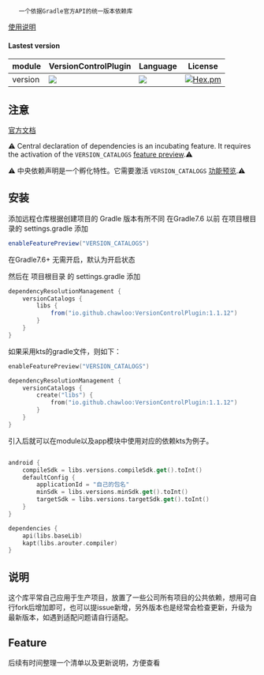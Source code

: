 ```
   一个依据Gradle官方API的统一版本依赖库
```

[使用说明](https://mp.csdn.net/mp_blog/manage/article?spm=1000.2115.3001.5448)

#### Lastest version

module|VersionControlPlugin|Language|License|
---|---|---|---|
version|<img src = "https://maven-badges.herokuapp.com/maven-central/io.github.chawloo/VersionControlPlugin/badge.svg" />|<img src="https://img.shields.io/badge/language-kotlin-orange.svg"/>| [![Hex.pm](https://img.shields.io/hexpm/l/plug.svg)](https://www.apache.org/licenses/LICENSE-2.0)|

## 注意

[官方文档](https://docs.gradle.org/7.3/userguide/platforms.html)

:warning: Central declaration of dependencies is an incubating feature. It requires the activation of the `VERSION_CATALOGS` [feature preview](https://docs.gradle.org/7.3/userguide/feature_lifecycle.html#feature_preview).:warning: 

:warning: 中央依赖声明是一个孵化特性。它需要激活 `VERSION_CATALOGS` [功能预览](https://docs.gradle.org/7.3/userguide/feature_lifecycle.html#feature_preview).:warning: 

## 安装

添加远程仓库根据创建项目的 Gradle 版本有所不同
在Gradle7.6 以前 在项目根目录的 settings.gradle 添加

```groovy
enableFeaturePreview("VERSION_CATALOGS")
```
在Gradle7.6+ 无需开启，默认为开启状态

然后在 项目根目录 的 settings.gradle 添加
```groovy
dependencyResolutionManagement {
    versionCatalogs {
    	libs {
            from("io.github.chawloo:VersionControlPlugin:1.1.12")
        }
    }
}
```
如果采用kts的gradle文件，则如下：
```kotlin
enableFeaturePreview("VERSION_CATALOGS")

dependencyResolutionManagement {
    versionCatalogs {
        create("libs") {
            from("io.github.chawloo:VersionControlPlugin:1.1.12")
        }
    }
}
```
引入后就可以在module以及app模块中使用对应的依赖kts为例子。
```kotlin

android {
    compileSdk = libs.versions.compileSdk.get().toInt()
    defaultConfig {
        applicationId = "自己的包名"
        minSdk = libs.versions.minSdk.get().toInt()
        targetSdk = libs.versions.targetSdk.get().toInt()
    }
}

dependencies {
    api(libs.baseLib)
    kapt(libs.arouter.compiler)
}
```

## 说明

这个库平常自己应用于生产项目，放置了一些公司所有项目的公共依赖，想用可自行fork后增加即可，也可以提issue新增，另外版本也是经常会检查更新，升级为最新版本，如遇到适配问题请自行适配。

## Feature

后续有时间整理一个清单以及更新说明，方便查看

